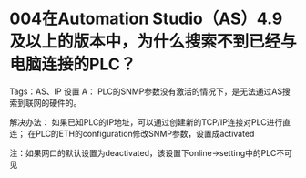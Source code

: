 # 004在Automation Studio（AS）4.9及以上的版本中，为什么搜索不到已经与电脑连接的PLC？
Tags：AS、IP 设置
A：
PLC的SNMP参数没有激活的情况下，是无法通过AS搜索到联网的硬件的。

解决办法：
如果已知PLC的IP地址，可以通过创建新的TCP/IP连接对PLC进行直连；
在PLC的ETH的configuration修改SNMP参数，设置成activated

注：如果网口的默认设置为deactivated，该设置下online→setting中的PLC不可见
